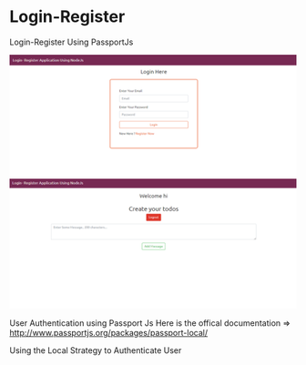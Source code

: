 # Login-Register
Login-Register Using PassportJs

  ![](screenshots/login.PNG)
  ![](screenshots/dashboard.PNG)

User Authentication using Passport Js
Here is the offical documentation => http://www.passportjs.org/packages/passport-local/

Using the Local Strategy to Authenticate User
  


